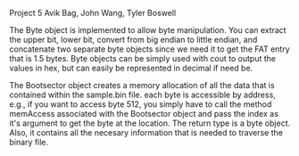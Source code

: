 Project 5
Avik Bag, John Wang, Tyler Boswell

The Byte object is implemented to allow byte manipulation. You can extract the upper bit, lower bit, convert from big endian to little endian, and concatenate two separate byte objects since we need it to get the FAT entry that is 1.5 bytes. Byte objects can be simply used with cout to output the values in hex, but can easily be represented in decimal if need be. 

The Bootsector object creates a memory allocation of all the data that is contained within the sample.bin file. each byte is accessible by address, e.g., if you want to access byte 512, you simply have to call the method memAccess associated with the Bootsector object and pass the index as it's argument to get the byte at the location. The return type is a byte object. Also, it contains all the necesary information that is needed to traverse the binary file. 
